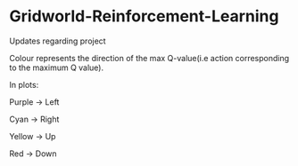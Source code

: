 # Gridworld-Reinforcement-Learning
Updates regarding project

Colour represents the direction of the max Q-value(i.e action corresponding to the maximum Q value). 

In plots:

Purple -> Left

Cyan -> Right

Yellow -> Up

Red -> Down



